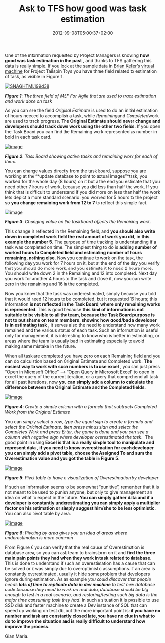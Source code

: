 ﻿---
title: "Ask to TFS how good was task estimation"
description: ""
date: 2012-09-08T05:00:37+02:00
draft: false
tags: [Tfs]
categories: [Tfs]
---
One of the information requested by Project Managers is knowing  **how good was task estimation in the past** , and thanks to TFS gathering this data is really simple. If you look at the sample data in [Brian Keller’s virtual machine](http://blogs.msdn.com/b/briankel/archive/2011/09/16/visual-studio-11-application-lifecycle-management-virtual-machine-and-hands-on-labs-demo-scripts.aspx) for Project Tailspin Toys you have three field related to estimation of task, as visible in Figure 1.

[![SNAGHTML199d38](https://www.codewrecks.com/blog/wp-content/uploads/2012/09/SNAGHTML199d38_thumb.png "SNAGHTML199d38")](https://www.codewrecks.com/blog/wp-content/uploads/2012/09/SNAGHTML199d38.png)

 ***Figure 1***: *The three field of MSF For Agile that are used to track estimation and work done on task*

As you can see the field *Original Estimate* is used to do an initial estimation of hours needed to accomplish a task, while *Remaining*and *Completed*work are used to track progress.  **The Original Estimate should never change and developers should track down work using the other two fields**. If you open the Task Board you can find the Remaining work represented as number in bold in each task card.

[![image](https://www.codewrecks.com/blog/wp-content/uploads/2012/09/image_thumb.png "image")](https://www.codewrecks.com/blog/wp-content/uploads/2012/09/image.png)

 ***Figure 2***: *Task Board showing active tasks and remaining work for each of them.*

You can change values directly from the task board, suppose you are working at the “*update database to point to actual images”*task, you worked for the whole day (8 hours) on it but a the end you estimate that you need other 7 hours of work, because you did less than half the work. If you think that is difficult to understand if you did more on less than half the work lets depict a more standard scenario: you worked for 5 hours to the project  so  **you change remaining work from 12 to 7** to reflect this simple fact.

[![image](https://www.codewrecks.com/blog/wp-content/uploads/2012/09/image_thumb1.png "image")](https://www.codewrecks.com/blog/wp-content/uploads/2012/09/image1.png)

 ***Figure 3***: *Changing value on the taskboard affects the Remaining work.*

This change is reflected in the Remaining field, and  **you should also write down in completed work field the real amount of work you did, in this example the number 5**. The purpose of time tracking is understanding if a task was completed on time. The simplest thing to do is **adding number of worked hours to Completed field and estimating number of hours remaining, nothing else**. Now you continue to work on the task, the following day you work for 7 hours on it, but at the end of the day you verify that you should do more work, and you estimate it to need 2 hours more. You should write down 2 in the Remaining and 12 into completed. Next day you work for another 4 hours to the task and close it, now you can write zero in the remaining and 16 in the completed.

Now you know that the task was underestimated, simply because you told that it would need 12 hours to be completed, but it requested 16 hours; this information  **is not reflected in the Task Board, where only remaining works is represented**. This is good because  **this kind of information is not suitable to be visible to all the team, because the Task Board purpose is not to put shame on team members, showing how good/bad a developer is in estimating task** , it serves also the need to understand how many work remained and the various status of each task. Such an information is useful only for management, it is interesting to know who is better in estimating, or areas where the team is usually bad in estimating especially to avoid making same mistake in the future.

When all task are completed you have zero on each Remaining field and you can do calculation based on Original Estimate and Completed work.  **The easiest way to work with such numbers is to use excel** , you can just press “Open in Microsoft Office” –&gt; “Open Query in Microsoft Excel” to open in excel the query of the current iteration, or a query that comprehend all task for all past iterations, now  **you can simply add a column to calculate the difference between the Original Estimate and the Completed fields**.

[![image](https://www.codewrecks.com/blog/wp-content/uploads/2012/09/image_thumb2.png "image")](https://www.codewrecks.com/blog/wp-content/uploads/2012/09/image2.png)

 ***Figure 4***: *Create a simple column with a formula that subtracts Completed Work from the Original Estimate*

You can *simply select a row, type the equal sign to create a formula and select the Original Estimate, then press minus sign and select the Completes Work and press Enter, the game is done and you can see a column with negative sign where developer overestimated the task*.  The good point in using  **Excel is that is a really simple tool to manipulate and represent data** ,  **if you need to know overestimation for each developer you can simply add a pivot table, choose the Assigned To and sum the Overestimation value and you got the table in Figure 5**.

[![image](https://www.codewrecks.com/blog/wp-content/uploads/2012/09/image_thumb3.png "image")](https://www.codewrecks.com/blog/wp-content/uploads/2012/09/image3.png)

 ***Figure 5***: *Pivot table to have a visualization of Overestimation by developer*

If such an information seems to be somewhat “punitive”, remember that it is not meant to be used to punish anyone, but only to give management an idea on what to expect in the future.  **You can simply gather data and if a developer is constantly underestimating you can simply apply a multiplier factor on his estimation or simply suggest him/she to be less optimistic**. You can also pivot table by area.

[![image](https://www.codewrecks.com/blog/wp-content/uploads/2012/09/image_thumb4.png "image")](https://www.codewrecks.com/blog/wp-content/uploads/2012/09/image4.png)

 ***Figure 6***: *Pivoting by area gives you an idea of areas where underestimation is more common*

From Figure 6 you can verify that the real cause of Overestimation is database area, so you can ask team to brainstorm on it and  **find the three main pain points they had when they work in task related to database**. This is done to understand if such an overestimation has a cause that can be solved or it was simply due to overoptimistic assumptions. If an area is constantly overestimated, usually it hide some problem that developers ignore during estimation. As an example *you could discover that people needs **lots of time to replicate data in dev machine** to test new database code because they need to work on real data, database should be big enough to test in a real scenario, and restoring/testing such big data is the major time consuming task they had*. In such a situation it is possible to use SSD disk and faster machine to create a Dev instance of SQL that can speed up working on test db, but the more important point is:  **if you have no number and task are constantly closed late, you have no clue in what to do to improve the situation and is really difficult to understand how improve the process**.

Gian Maria.
